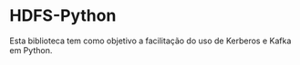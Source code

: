 # HDFS-Python
Esta biblioteca tem como objetivo a facilitação do uso de Kerberos e Kafka em Python.

